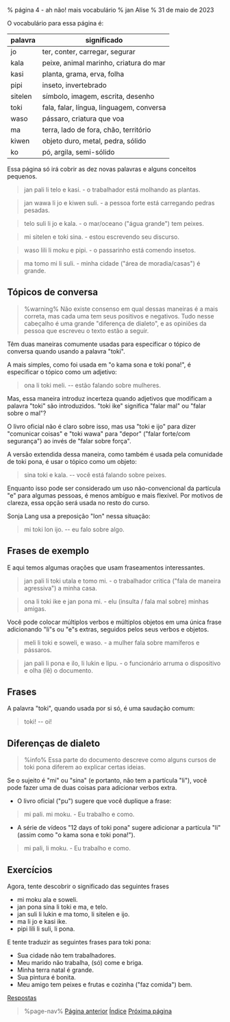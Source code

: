 % página 4 - ah não! mais vocabulário
% jan Alise
% 31 de maio de 2023

O vocabulário para essa página é:

| palavra | significado                              |
|---------|------------------------------------------|
| jo      | ter, conter, carregar, segurar           |
| kala    | peixe, animal marinho, criatura do mar   |
| kasi    | planta, grama, erva, folha               |
| pipi    | inseto, invertebrado                     |
| sitelen | símbolo, imagem, escrita, desenho        |
| toki    | fala, falar, língua, linguagem, conversa |
| waso    | pássaro, criatura que voa                |
| ma      | terra, lado de fora, chão, território    |
| kiwen   | objeto duro, metal, pedra, sólido        |
| ko      | pó, argila, semi-sólido                  |

Essa página só irá cobrir as dez novas palavras e alguns conceitos pequenos.

> jan pali li telo e kasi. - o trabalhador está molhando as plantas.

> jan wawa li jo e kiwen suli. - a pessoa forte está carregando pedras pesadas.

> telo suli li jo e kala. - o mar/oceano ("água grande") tem peixes.

> mi sitelen e toki sina. - estou escrevendo seu discurso.

> waso lili li moku e pipi. - o passarinho está comendo insetos.

> ma tomo mi li suli. - minha cidade ("área de moradia/casas") é grande.

## Tópicos de conversa

> %warning%
> Não existe consenso em qual dessas maneiras é a mais correta, mas cada uma
> tem seus positivos e negativos. Tudo nesse cabeçalho é uma grande "diferença
> de dialeto", e as opiniões da pessoa que escreveu o texto estão a seguir.

Têm duas maneiras comumente usadas para especificar o tópico de conversa quando
usando a palavra "toki".

A mais simples, como foi usada em "o kama sona e toki pona!", é especificar o
tópico como um adjetivo:

> ona li toki meli. -- estão falando sobre mulheres.

Mas, essa maneira introduz incerteza quando adjetivos que modificam a palavra
"toki" são introduzidos. "toki ike" significa "falar mal" ou "falar sobre o
mal"?

O livro oficial não é claro sobre isso, mas usa "toki e ijo" para dizer
"comunicar coisas" e "toki wawa" para "depor" ("falar forte/com segurança")
ao invés de "falar sobre força".

A versão extendida dessa maneira, como também é usada pela comunidade de toki
pona, é usar o tópico como um objeto:

> sina toki e kala. -- você está falando sobre peixes.

Enquanto isso pode ser considerado um uso não-convencional da partícula "e"
para algumas pessoas, é menos ambíguo e mais flexível. Por motivos de clareza,
essa opção será usada no resto do curso.

Sonja Lang usa a preposição "lon" nessa situação:

> mi toki lon ijo. -- eu falo sobre algo.

## Frases de exemplo

E aqui temos algumas orações que usam fraseamentos interessantes.

> jan pali li toki utala e tomo mi. - o trabalhador critica ("fala de maneira
> agressiva") a minha casa.

> ona li toki ike e jan pona mi. - elu (insulta / fala mal sobre) minhas amigas.

Você pode colocar múltiplos verbos e múltiplos objetos em uma única frase
adicionando "li"s ou "e"s extras, seguidos pelos seus verbos e objetos.

> meli li toki e soweli, e waso. - a mulher fala sobre mamíferos e pássaros.

> jan pali li pona e ilo, li lukin e lipu. - o funcionário arruma o dispositivo
> e olha (lê) o documento.

## Frases

A palavra "toki", quando usada por si só, é uma saudação comum:

> toki! -- oi!

## Diferenças de dialeto

> %info%
> Essa parte do documento descreve como alguns cursos de toki pona diferem ao
> explicar certas ideias.

Se o sujeito é "mi" ou "sina" (e portanto, não tem a partícula "li"), você pode
fazer uma de duas coisas para adicionar verbos extra.

* O livro oficial ("pu") sugere que você duplique a frase:

> mi pali. mi moku. - Eu trabalho e como.

* A série de vídeos "12 days of toki pona" sugere adicionar a partícula "li" 
  (assim como "o kama sona e toki pona!").

> mi pali, li moku. - Eu trabalho e como.

## Exercícios

Agora, tente descobrir o significado das seguintes frases

* mi moku ala e soweli.
* jan pona sina li toki e ma, e telo.
* jan suli li lukin e ma tomo, li sitelen e ijo.
* ma li jo e kasi ike.
* pipi lili li suli, li pona.

E tente traduzir as seguintes frases para toki pona:

* Sua cidade não tem trabalhadores.
* Meu marido não trabalha, (só) come e briga.
* Minha terra natal é grande.
* Sua pintura é bonita.
* Meu amigo tem peixes e frutas e cozinha ("faz comida") bem.

[Respostas](pt/answers#p4)

> %page-nav%
> [Página anterior](pt/3)
> [Índice](pt)
> [Próxima página](pt/5)
